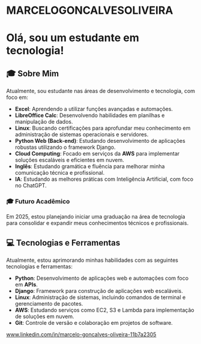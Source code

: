 # MARCELOGONCALVESOLIVEIRA

# Olá, sou um estudante em tecnologia!

## 🎓 Sobre Mim
Atualmente, sou estudante nas áreas de desenvolvimento e tecnologia, com foco em:

- **Excel**: Aprendendo a utilizar funções avançadas e automações.
- **LibreOffice Calc**: Desenvolvendo habilidades em planilhas e manipulação de dados.
- **Linux**: Buscando certificações para aprofundar meu conhecimento em administração de sistemas operacionais e servidores.
- **Python Web (Back-end)**: Estudando desenvolvimento de aplicações robustas utilizando o framework Django.
- **Cloud Computing**: Focado em serviços da **AWS** para implementar soluções escaláveis e eficientes em nuvem.
- **Inglês**: Estudando gramática e fluência para melhorar minha comunicação técnica e profissional.
- **IA**: Estudando as melhores práticas com Inteligência Artificial, com foco no ChatGPT.

### 🎓 Futuro Acadêmico
Em 2025, estou planejando iniciar uma graduação na área de tecnologia para consolidar e expandir meus conhecimentos técnicos e profissionais.

## 💻 Tecnologias e Ferramentas
Atualmente, estou aprimorando minhas habilidades com as seguintes tecnologias e ferramentas:

- **Python**: Desenvolvimento de aplicações web e automações com foco em **APIs**.
- **Django**: Framework para construção de aplicações web escaláveis.
- **Linux**: Administração de sistemas, incluindo comandos de terminal e gerenciamento de pacotes.
- **AWS**: Estudando serviços como EC2, S3 e Lambda para implementação de soluções em nuvem.
- **Git**: Controle de versão e colaboração em projetos de software.

www.linkedin.com/in/marcelo-goncalves-oliveira-11b7a2305                        






